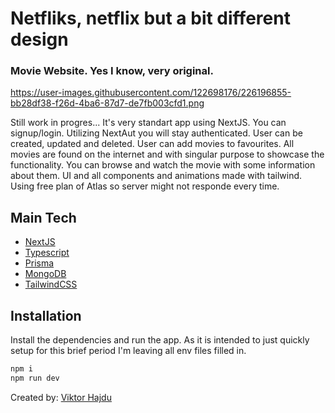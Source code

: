 # Netfliks, netflix but a bit different design
### Movie Website. Yes I know, very original.

https://user-images.githubusercontent.com/122698176/226196855-bb28df38-f26d-4ba6-87d7-de7fb003cfd1.png

Still work in progres...
It's very standart app using NextJS. You can signup/login. Utilizing NextAut you will stay authenticated. User can be created, updated and deleted. User can add movies to favourites. All movies are found on the internet and with singular purpose to showcase the functionality. You can browse and watch the movie with some information about them.
UI and all components and animations made with tailwind. 
Using free plan of Atlas so server might not responde every time.

## Main Tech

- [NextJS]
- [Typescript]
- [Prisma]
- [MongoDB]
- [TailwindCSS]

## Installation

Install the dependencies and run the app. As it is intended to just quickly setup for this brief period I'm leaving all env files filled in.

```sh
npm i
npm run dev
```

Created by: [Viktor Hajdu]

   [Viktor Hajdu]:  <https://github.com/Vitto44>


   [NextJS]: <https://nextjs.org//>
   [Typescript]: <https://www.typescriptlang.org//>
   [Prisma]: <https://www.prisma.io//>
   [MongoDB]: <https://www.mongodb.com/atlas/database//>
   [TailwindCSS]: <https://tailwindcss.com//>

